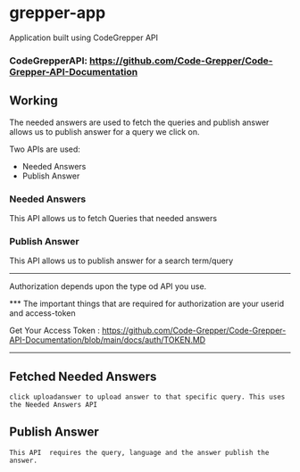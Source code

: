 # grepper-app
Application built using CodeGrepper API

### CodeGrepperAPI: https://github.com/Code-Grepper/Code-Grepper-API-Documentation

## Working

The needed answers are used to fetch the queries and publish answer allows us to publish answer for a query we click on.

Two APIs  are used:
 - Needed Answers
 - Publish Answer

### Needed Answers
This API  allows us to fetch Queries that needed answers

### Publish Answer
This API allows us to publish answer for a search term/query

------------------

Authorization depends upon the type od API you use.

*** The important things that are required for authorization are your userid and access-token

Get Your Access Token : https://github.com/Code-Grepper/Code-Grepper-API-Documentation/blob/main/docs/auth/TOKEN.MD

------------------


## Fetched Needed Answers


    click uploadanswer to upload answer to that specific query. This uses the Needed Answers API


## Publish Answer



    This API  requires the query, language and the answer publish the answer.

    
